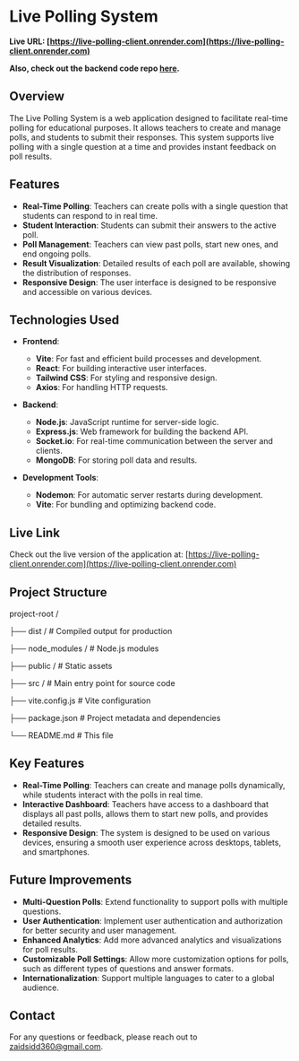 # Live Polling System

**Live URL: [https://live-polling-client.onrender.com](https://live-polling-client.onrender.com)**

**Also, check out the backend code repo [here](https://github.com/zaidsidd360/live-polling-server).**

## Overview

The Live Polling System is a web application designed to facilitate real-time polling for educational purposes. It allows teachers to create and manage polls, and students to submit their responses. This system supports live polling with a single question at a time and provides instant feedback on poll results.

## Features

- **Real-Time Polling**: Teachers can create polls with a single question that students can respond to in real time.
- **Student Interaction**: Students can submit their answers to the active poll.
- **Poll Management**: Teachers can view past polls, start new ones, and end ongoing polls.
- **Result Visualization**: Detailed results of each poll are available, showing the distribution of responses.
- **Responsive Design**: The user interface is designed to be responsive and accessible on various devices.

## Technologies Used

- **Frontend**: 
  - **Vite**: For fast and efficient build processes and development.
  - **React**: For building interactive user interfaces.
  - **Tailwind CSS**: For styling and responsive design.
  - **Axios**: For handling HTTP requests.

- **Backend**:
  - **Node.js**: JavaScript runtime for server-side logic.
  - **Express.js**: Web framework for building the backend API.
  - **Socket.io**: For real-time communication between the server and clients.
  - **MongoDB**: For storing poll data and results.

- **Development Tools**:
  - **Nodemon**: For automatic server restarts during development.
  - **Vite**: For bundling and optimizing backend code.

## Live Link

Check out the live version of the application at: [https://live-polling-client.onrender.com](https://live-polling-client.onrender.com)

## Project Structure
project-root /

├── dist / # Compiled output for production

├── node_modules / # Node.js modules

├── public / # Static assets

├── src / # Main entry point for source code

├── vite.config.js # Vite configuration

├── package.json # Project metadata and dependencies

└── README.md # This file


## Key Features

- **Real-Time Polling**: Teachers can create and manage polls dynamically, while students interact with the polls in real time.
- **Interactive Dashboard**: Teachers have access to a dashboard that displays all past polls, allows them to start new polls, and provides detailed results.
- **Responsive Design**: The system is designed to be used on various devices, ensuring a smooth user experience across desktops, tablets, and smartphones.

## Future Improvements

- **Multi-Question Polls**: Extend functionality to support polls with multiple questions.
- **User Authentication**: Implement user authentication and authorization for better security and user management.
- **Enhanced Analytics**: Add more advanced analytics and visualizations for poll results.
- **Customizable Poll Settings**: Allow more customization options for polls, such as different types of questions and answer formats.
- **Internationalization**: Support multiple languages to cater to a global audience.

## Contact

For any questions or feedback, please reach out to [zaidsidd360@gmail.com](mailto:zaidsidd360@gmail.com).


